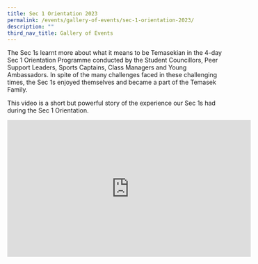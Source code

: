 ```yaml
---
title: Sec 1 Orientation 2023
permalink: /events/gallery-of-events/sec-1-orientation-2023/
description: ""
third_nav_title: Gallery of Events
---
```

The Sec 1s learnt more about what it means to be Temasekian in the 4-day Sec 1 Orientation Programme conducted by the Student Councillors, Peer Support Leaders, Sports Captains, Class Managers and Young Ambassadors. In spite of the many challenges faced in these challenging times, the Sec 1s enjoyed themselves and became a part of the Temasek Family.  
  
This video is a short but powerful story of the experience our Sec 1s had during the Sec 1 Orientation.

<iframe allowfullscreen="" allow="accelerometer; autoplay; clipboard-write; encrypted-media; gyroscope; picture-in-picture; web-share" frameborder="0" title="YouTube video player" src="https://www.youtube.com/embed/aYtlBlSJBBM" height="315" width="560"></iframe>
